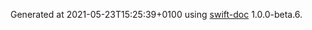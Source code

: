 Generated at 2021-05-23T15:25:39+0100 using [swift-doc](https://github.com/SwiftDocOrg/swift-doc) 1.0.0-beta.6.
